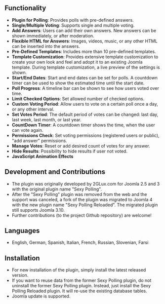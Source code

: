 ## Functionality
+ **Plugin for Polling**: Provides polls with pre-defined answers.
+ **Single/Multiple Voting**: Supports single and multiple voting.
+ **Add Answers**: Users can add their own answers. New answers can be shown immediately, or after moderation.
+ **Flexible HTML for Answers**: Images, videos, music, or any other HTML can be inserted into the answers.
+ **Pre-Defined Templates**: Includes more than 10 pre-defined templates.
+ **Template Customization**: Provides extensive template customization to create your own look and feel and adopt it to an existing Joomla template. During template customization, a live preview of the settings is shown.
+ **Start/End Dates**: Start and end dates can be set for polls. A countdown timer can be used to show the estimated time until the start date.
+ **Poll Progress**: A timeline bar can be shown to see how users voted over time.
+ **Limit Checked Options**: Set allowed number of checked options.
+ **Custom Voting Period**: Allow users to vote on a certain poll once a day, or any other interval.
+ **Set Votes Period**: The default period of votes can be changed: last day, last week, last month, or last year.
+ **CountDown Timer**: A countdown timer shows the time, when the user can vote again.
+ **Permissions Check**: Set voting permissions (registered users or public), "add answer" permissions.
+ **Manage Votes**: Reset or add desired count of votes for any answer.
+ **Hide Results**: Possibility to hide results if user not voted.
+ **JavaScript Animation Effects**

## Development and Contributions
+ The plugin was originally developed by 2GLux.com for Joomla 2.5 and 3 with the original plugin name "Sexy Polling".
+ After the "Sexy Polling" plugin was removed from the web and the support was canceled, a fork of the plugin was migrated to Joomla 4 with the new plugin name "Sexy Polling Reloaded". The migrated plugin still supports Joomla 3.10.
+ Further contributions (to the project Github repository) are welcome!

## Languages
+ English, German, Spanish, Italian, French, Russian, Slovenian, Farsi

## Installation
+ For new installation of the plugin, simply install the latest released version.
+ If you want to reuse data from the former Sexy Polling plugin, do not uninstall the former Sexy Polling plugin. Instead, just install the Sexy Polling Reloaded plugin. It will re-use the existing database tables.
+ Joomla update is supported.